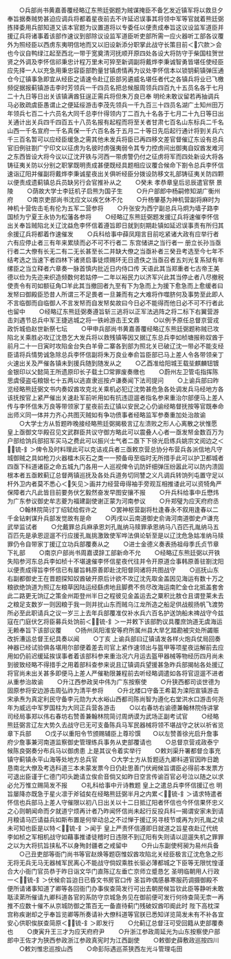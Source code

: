<!-- { "loadSidebar": true } -->
　　○兵部尚书黄嘉善覆经略辽东熊廷弼题为贼谋掩臣不备乞发近镇军将以救旦夕奉旨据奏贼势甚迫应调兵将都着星夜前去不许延迟误事其将领中军等官就着熊廷弼拣择委用兵部知道又该本官题为议置道将以专委任以便责成奉旨这议设监军道臣并援辽兵将诸事着该部作速议到部除议设监军道臣听吏部所需一应火器听工部各议覆外为照经臣以西虏东夷明信地而又以旧设新添分职掌此战守长策目前＜穴款＞会也今议自鸭绿江起至西北一带于宽奠清河抚顺开原四处各设大将防守于柴国柱贺世贤之外调及李怀信祁秉忠计程万里未可猝至新调副将戴烨李秉诚智勇皆堪任使经臣应先择一人以充急用秉忠容臣部酌量甘镇虏情再为议处李怀信本以锁钥蓟镇弹压通仓今辽镇事急即宜从经臣之请速令赴辽臣部另遴威名堪任者代之各镇兵将业已飞檄频促据报蓟镇游击李时芳领兵一千四员名把总候服周领兵四百九十五员名各于七月二十九日等日出关该镇满酋狂逞正需兵将但朱万良已奉  明纶未敢议留若再抽调兵马必致疏虞臣愚谓止之便延绥游击李茂先领兵一千九百三十四员名湖广土知州田万年领兵七百二十六员名大同千总李什得领内丁二百九十名各于七月二十九日等日出关通计出关兵四千四百五十八员名报有起程而将至关者甘肃七百名山东标兵二千名山西一千名宣府一千名真保一千六百名各于五月二十等日先后起行通计将到关兵六千三百名暂可以应经臣缓急之需其他未发兵将臣已再四移文差官督催辽东设有总兵官旧例驻劄广宁印文以征虏为名彼时虏强夷弱令其专力控虏间出御夷自奴酋发难河之东西皆设大将今议以辽沈开铁与河西一带虏警仍付之征虏将军而四处新设大将各铸征夷关防以分别之职掌既明责成甚便既经具题相应议覆合候命下劄令总兵李怀信速诣辽阳并催副将戴烨李秉诚星夜出关俱听经臣分拨设防移文礼部铸征夷关防四颗以便责成遗蓟镇总兵员缺另行会官推补从之
　　○癸未  孝恭章皇后忌辰遣官祭  景陵
　　○荫故大学士李廷机子启熊为国子生
　　○升户部郎中杨嗣修知湖广衡州府
　　○南京吏部尚书沈应文以疾乞休不允
　　○升杨肇基为神机营副将麻时为神机十营佐击毛有伦为五军二营参将
　　○升张安为西宁副总兵马炯为墙子路李国桢为宁夏王永协为松藩各参将
　　○经略辽东熊廷弼题发援辽兵将速催李怀信出关奉旨贼陷北关辽沈益危李怀信着遵旨即日就到刻期赴镇如延迟误事责有所归其余援辽兵将都着作速催发
　　○兵科给事中薛凤翔言目前吃紧诸大政有应举行者六有应停止者三有年来累牍而必不可不行者二  东宫储讲之当行者一  册立长孙当亟行者二大僚有长无二有二无长甚至长二并缺大僚之当亟补者三癸丑考选至今七年不结考选之当速下者四林下诸贤启事徒烦赐环无日遗佚之当亟召者五刘光复系狱有年缧臣之当立释者六章奏一脉首慎内批近日内侍口传  天语此其当郑重者七古帝王美德以俭为先迩来织造频数何若姑停一二年以裕民力以济军兴此其当停止者八尽撤税使责令有司如额征角□羊此其当撤回者九至有下为急而上为援下愈急而上愈缓者曰发帑曰御殿臣恐昔人所谓三不足畏者一旦兼而有之大难将作噬脐何及事势至此即人不言临御而自临御人不言发帑而自发帑矣故曰今日必不能得而他日必不可不行者此也留中
　　○经略辽东熊廷弼奏遵旨斩三逃将以正军法逃阵之将二标下右翼营游击刘遇节总兵中军王捷逃城之将一铁岭游击王文鼎
　　○以例予原任总督京营戎政忻城伯赵世新祭七坛
　　○甲申兵部尚书黄嘉善覆经略辽东熊廷弼题称贼已攻陷北关乘胜必攻辽沈恳乞大发兵将以救残镇等因又据辽东总兵李如桢塘报称奴酋于前月二十一日寅时攻陷金台失白羊骨二寨各到部为照北关已破辽沈一带必不能支经臣请将兵情势诚急除总兵李怀信副将朱万良业奉俞旨臣部已马上差人令各带领亲丁火速出关及严催各镇未到援兵随到随发从之
　　○乙酉准给阳城王载坒麒麟钮镀金银印以父懿简王所遗原印长子载土□常罪废奏缴也
　　○蔚州左卫管屯指挥陈思虞侵盗屯粮银七十五两以逃直隶巡按卢谦奏闻下法司提问
　　○上谕兵部曰昨览经略熊廷弼文书内奏奴酋攻克北关乘机必犯辽沈势甚危急各处调发兵马经地方各该抚按官上紧严催出关速赴军前听用如有抗违逗遛者指名参来重治尔部便马上差人传与李怀信朱万良等带领家丁星夜前去辽镇以安民之心仍谕经略督抚按等官既奉命出师义同一体并力齐心共图灭贼如有争功偾事者经略监军参奏重加处治故谕
　　○大学士方从哲题昨晚接经略熊廷弼揭极言辽左溃败之形人心离散之状惟愿  皇上亟御文华殿召见文武群臣共议守御方略此可以震叠人心者一亟发帑金数百万为户部给饷兵部招军买马之费此可以振兴士气者二亟下下徐光启练兵姚宗文阅边之＜锍-釒＞俾令及时料理此可以克诘戎兵者三亟敕京营总协分布营兵各派信地凡守城御贼之具如枪刀火器檑木灰石之类一一预备毋至临时无所措手此可以护卫都城者四亟下科道诸臣之命五城九门各用一人巡视俾令讥防奸细弹压纷嚣此可以防内溃固根本者五亟敕蓟辽总督两镇巡抚及各处兵道务切同讐之义凡调兵转饷列屯置守足以杆外卫内者莫不悉心＜矢见＞画并力经营毋得袖手旁观互相推诿此可以资犄角严保障者六凡此皆目前要务伏乞毅然奋发早图安攘不报
　　○升兵科给事中丘懋炜为广东参议御史牟志夔为福建副使谢正蒙为河南参议
　　○升郑璧为应天府府丞
　　○翰林院简讨丁绍轼给假许之
　　○罢神枢营副将杜逢春永不叙用逢春以二千金钻剌谋升兵部发觉故有是命
　　○丙戌以云南道御史俞诲河南道御史卢谦充武举监试者
　　○允戴罪总兵麻承恩刘孔胤纳马赎罪承恩纳马八百匹孔胤纳马五百匹先是承恩逗遛不行应援孔胤挑激致使军哗法俱论斩至是以辽沈危急姑准纳马赎罪仍令自带家丁援辽立功兵部覆奏从之
　　○进士金德义奏表扬祖母季氏贞节章下礼部
　　○南京户部尚书周嘉谟辞工部新命不允
　　○经略辽东熊廷弼以开铁失陷参河东总兵李如桢十不堪速催李怀信星夜代往并令开原道佥事韩原善驻劄沈阳以便责成得旨李怀信已有屡旨韩原善即赴沈阳督同诸将共图战守
　　○巡抚山东右副都御史王在晋题探知奴酋破开原后计欲不攻辽沈先取金盖因见海运有数十万之粮欲绝饷道为照辽左粮草因陆运经繇虏地且脚费不赀尽改海运南贮金仓北抵盖套舍此二路更无饷辽之策金州距登州半日之程彼见金盖运去之粟积比敖仓且谓登莱未去之粮足支数岁一则因粮于我一则并扰山东而贼乌江龙所造之船足供战舰扬帆飞渡势所必至此职请兵之议一岁三上去年兵部覆准仅补水兵六百名护送饷船未禆战守今兹寇在门庭伏乞将臣募兵处饷前＜锍-釒＞一并敕下该部酌议具覆庶饷道无虞海运无赖奉旨下该部议覆
　　○扬州凤阳淮安等府所属州县大旱乞踏勘被灾处所蠲赈改折漕运总督王纪具奏以闻
　　○丁亥  上谕兵部曰辽镇请发各样火炮兵仗局回奏神器已经试验俱各堪用尔部便着差去司官上紧作速领出与盔甲等项星夜运解前去应用如仍前迟缓延挨误事者着该部科参来重治况六月运去盔甲器械等物经历四月尚未到彼致经略不得措手之用着部科查参来说且辽镇调兵望援甚急昨兵部揭帖各处援辽将官尚未出关甚多即便马上差人严催勒限兼程前去听经略调遣如各将官逗遛不进者从重参治故谕
　　○升江西参政吴中伟为广东按察使
　　○升狭西都司谈世德为固原参将安边游击周弘祚为清平参将
　　○升北楼口守备王希葛为滦阳宣镇游击宋承焘为真定利民守备李元勋为大水峪山西都司陈尚智为遵化右堂洪水口游击何尧年为威远中军罗国柱为大同正兵营各游击
　　○以右春坊右谕德兼翰林院侍讲掌司经局事郑以伟右春坊右赞善兼翰林院简讨周炳谟为武场正副考试官
　　○经略熊廷弼言辽左大势久去战守已无可支备陈兵马军民器械将领不堪战守之状以祈省览章下兵部
　　○戊子以重阳令节颁赐辅臣上尊珍馔　　○以左赞善徐光启升詹事府少詹事兼河南道监察御史管理练兵事务从吏部覆请也
　　○总督京营戎政泰宁候陈良弼奏分布兵马以御虏患  上是其议令着实举行
　　○敕刘渠升署都督佥事充镇守蓟镇永平山海等处地方总兵官
　　○大学士方从哲题适九卿科道官因昨日跪恳南北大僚及考选科道三本未蒙发票今日仍赴思善门伏阙候旨谓臣必得前本发票方可退出臣谨于仁德门叩头跪请立俟俞音倘又如昨日空言传谕百官必号泣以随之以求必允万惟立赐简发不报
　　○礼科给事中亓诗教题  皇上之遣总兵李怀信援辽也  明旨屡降亦既急于星火凛于斧钺矣在经略熊廷弼半月之内累＜锍-釒＞请求特遣者怀信也兵部马上差人守催限以初八日出关以十二日抵辽阳者怀信也今怀信果怀忠义之心则朝闻命而夕就道宁烦再计者乃昨闻怀信尚未起行反投兵科一揭谓安家未到请月粮请马匹请益兵如斯布置是何举动总之不过惮于援辽另寻枝节或再为刘孔胤之续未可知也臣是以特＜锍-釒＞闻于  皇上严责怀信遵即日就道之旨星夜赴辽代统李如桢之军相机战守如藉事推诿徒稽时日违限不到辽阳有失则请以逗遛失机之罪罪之以为大将抗旨挟私不以身殉封疆者之戒留中
　　○升山东副使柯昶为易州兵备
　　○己丑吏部等衙门尚书等官赵焕等题窃惟奴酋攻陷北关经臣极言辽沈危急之形无将无兵无马无器械军民离心不能战守倘奴乘胜长驱必薄都城之下臣等无限忧惶谨合大小衙门官员恭于昨日诣文华门直陈辽左垂亡京师立蹙恳乞  圣明临朝用人行政一＜锍-釒＞伏候俞旨迨日已昏文书房官口传  圣旨昨偶感暴寒服药调摄御殿不便所请诸事知道了卿等各回衙门办事俟查简发行可出去朝房候旨钦此臣等静听未敢聒渎苐所催请九卿科道各官的系防守京城急务见在御前便可发行何待查简无柰一再推不应数十催不从京城防御之策百无一备直待蓟门残破奴酋叩阍此时  陛下高枕深宫称疾谢却之乎奉旨览卿等所奏请补大僚科道等官朕已悉知详览简发未有不补各宜安心供职俟朕查简原＜锍-釒＞即发行
　　○允蓟辽总督汪可受回籍从吏部覆奏也
　　○庚寅升王三才为应天府府尹
　　○升浙江参政周延光为山东按察使户部郎中王佐才为狭西参政浙江参政真宪时为江西副使
　　○敕御史薛敷政巡按四川
　　○敕刘惟忠巡按山西
　　○命彭际遇巡茶狭西左光斗管理屯田
